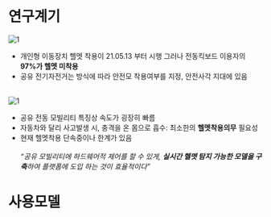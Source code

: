 # 연구계기
![1](https://user-images.githubusercontent.com/100258615/179919223-509a8e26-a5a3-469c-b0ac-158729aeec3a.PNG)
* 개인형 이동장치 헬멧 착용이 21.05.13 부터 시행 그러나 전동킥보드 이용자의 **97%가 헬멧 미착용**
* 공유 전기자전거는 방식에 따라 안전모 착용여부를 지정, 안전사각 지대에 있음<br><br>

![1](https://user-images.githubusercontent.com/100258615/179919586-d892dca5-55e4-429a-83cc-5da68e7ccdc4.PNG)
* 공유 전동 모빌리티 특징상 속도가 굉장히 빠름
* 자동차와 달리 사고발생 시, 충격을 온 몸으로 흡수: 최소한의 **헬멧착용의무** 필요성
* 현재 헬멧착용 단속중이나 한계가 있음<br><br>
*“공유 모빌리티에 하드웨어적 제어를 할 수 있게,
**실시간 헬멧 탐지 가능한 모델을 구축**하여
플랫폼에 도입 하는 것이 효율적이다”*
# 사용모델



